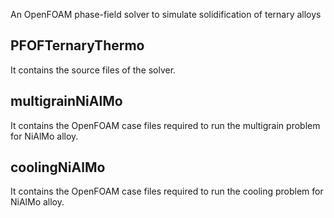An OpenFOAM phase-field solver to simulate solidification of ternary alloys

## PFOFTernaryThermo

It contains the source files of the solver.

## multigrainNiAlMo

It contains the OpenFOAM case files required to run the multigrain problem for NiAlMo alloy.

## coolingNiAlMo

It contains the OpenFOAM case files required to run the cooling problem for NiAlMo alloy.
